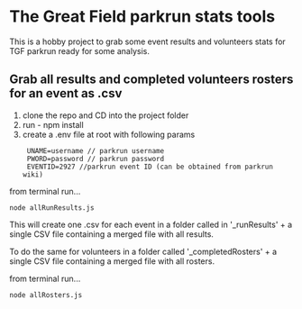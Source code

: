 # The Great Field parkrun stats tools

This is a hobby project to grab some event results and volunteers stats for TGF parkrun ready for some analysis.

## Grab all results and completed volunteers rosters for an event as .csv

1. clone the repo and CD into the project folder
2. run - npm install
3. create a .env file at root with following params
   ```
    UNAME=username // parkrun username
    PWORD=password // parkrun password
    EVENTID=2927 //parkrun event ID (can be obtained from parkrun wiki)
   ```

from terminal run...

```
node allRunResults.js
```

This will create one .csv for each event in a folder called in '\_runResults' + a single CSV file containing a merged file with all results.

To do the same for volunteers in a folder called '\_completedRosters' + a single CSV file containing a merged file with all rosters.

from terminal run...

```
node allRosters.js
```
